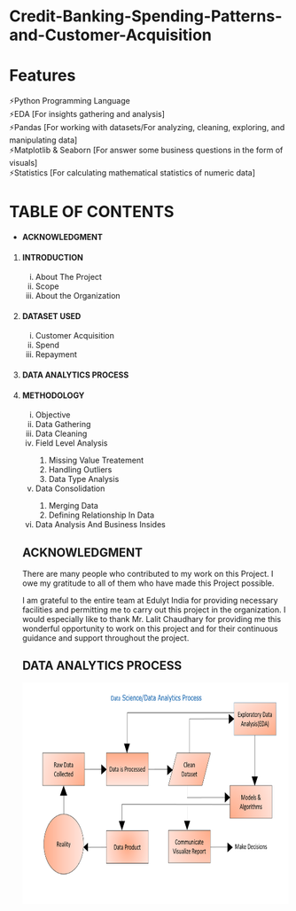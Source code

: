 # Credit-Banking-Spending-Patterns-and-Customer-Acquisition

# Features
⚡Python Programming Language<br>
⚡EDA [For insights gathering and analysis]<br>
⚡Pandas [For working with datasets/For analyzing, cleaning, exploring, and manipulating data]<br>
⚡Matplotlib & Seaborn [For answer some business questions in the form of visuals]<br>
⚡Statistics [For calculating  mathematical statistics of numeric data]
    
# TABLE OF CONTENTS
<ul>
    <li><h4>ACKNOWLEDGMENT</h4></li>
</ul>
<ol><li><h4>INTRODUCTION</h4></li>
    <ol type="i">
      <li>About The Project</li>
      <li>Scope</li>
      <li>About the Organization</li>
    </ol>
    <li><h4>DATASET USED</h4></li>
    <ol type="i">
      <li>Customer Acquisition</li>
      <li>Spend</li>
      <li>Repayment</li>
    </ol>
    <li><h4>DATA ANALYTICS PROCESS</h4></li>
    <li><h4>METHODOLOGY</h4></li>
    <ol type="i">
    <li>Objective</li>
    <li>Data Gathering</li>
    <li>Data Cleaning</li>
    <li>Field Level Analysis</li>
        <ol>
            <li>Missing Value Treatement</li>
            <li>Handling Outliers</li>
            <li>Data Type Analysis</li>
        </ol>
    <li>Data Consolidation</li>
        <ol>
            <li>Merging Data</li>
            <li>Defining Relationship In Data</li>
        </ol>
    <li>Data Analysis And Business Insides</li>    
</ol>

## ACKNOWLEDGMENT
<p>There are many people who contributed to my work on this Project. I owe my gratitude to all of 
them who have made this Project possible.</p>
<p> I am grateful to the entire team at <span>Edulyt India</span> for providing necessary facilities and permitting me to carry out this project in the organization. I would especially like to thank <span>Mr. Lalit 
Chaudhary</span> for providing me this wonderful opportunity to work on this project and for their 
continuous guidance and support throughout the project.
</p>
    
## DATA ANALYTICS PROCESS
<img src="Data_Analytics_Process.png" alt="Data Analytics Process" width="500" height="400"> 



             

